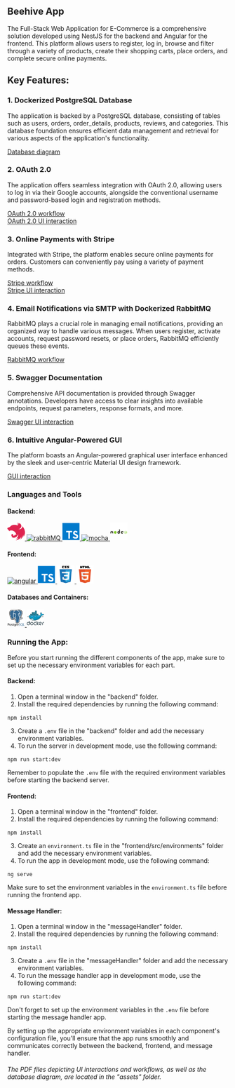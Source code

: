 ## Beehive App

The Full-Stack Web Application for E-Commerce is a comprehensive solution developed using NestJS for the backend and Angular for the frontend. This platform allows users to register, log in, browse and filter through a variety of products, create their shopping carts, place orders, and complete secure online payments.

## Key Features:

### 1. Dockerized PostgreSQL Database

The application is backed by a PostgreSQL database, consisting of tables such as users, orders, order_details, products, reviews, and categories. This database foundation ensures efficient data management and retrieval for various aspects of the application's functionality.

[Database diagram](https://drive.google.com/file/d/1QBpfZZ9ZCTI820WZZJGRw-YkmYjs1JKj/view?usp=sharing)

### 2. OAuth 2.0

The application offers seamless integration with OAuth 2.0, allowing users to log in via their Google accounts, alongside the conventional username and password-based login and registration methods.

[OAuth 2.0 workflow](https://drive.google.com/file/d/1BvdASB2uph4KcX7912MTShKW02Il21SE/view?usp=sharing) <br>
[OAuth 2.0 UI interaction](https://drive.google.com/file/d/1_ympdVdz8MkxSy88E-yo-YT-YBcJibsw/view?usp=sharing)

### 3. Online Payments with Stripe

Integrated with Stripe, the platform enables secure online payments for orders. Customers can conveniently pay using a variety of payment methods.

[Stripe workflow](https://drive.google.com/file/d/1idpeoUMmSXgD6KeKY7JMy6_L2Z7QN4xc/view?usp=sharing) <br>
[Stripe UI interaction](https://drive.google.com/file/d/1yUNH9WBvGL6lCq0S4R5ElUIEs5Bnl2Tp/view?usp=sharing)

### 4. Email Notifications via SMTP with Dockerized RabbitMQ

RabbitMQ plays a crucial role in managing email notifications, providing an organized way to handle various messages. When users register, activate accounts, request password resets, or place orders, RabbitMQ efficiently queues these events.

[RabbitMQ workflow](https://drive.google.com/file/d/1TZZ2afcTJw62A1ixCCMo_RLFlYVvYMoh/view?usp=sharing)

### 5. Swagger Documentation

Comprehensive API documentation is provided through Swagger annotations. Developers have access to clear insights into available endpoints, request parameters, response formats, and more.

[Swagger UI interaction](https://drive.google.com/file/d/1XIVzmlWE3kTpOEtAGpAkCbnDTfHiuicH/view?usp=sharing)

### 6. Intuitive Angular-Powered GUI

The platform boasts an Angular-powered graphical user interface enhanced by the sleek and user-centric Material UI design framework.

[GUI interaction](https://drive.google.com/file/d/1rG9ZGC5bpMRvnovV8mSmDKk3se38fhGN/view?usp=sharing)

### Languages and Tools

#### Backend:

<p align="left">
  <a href="https://nestjs.com/" target="_blank" rel="noreferrer">
    <img src="https://raw.githubusercontent.com/devicons/devicon/master/icons/nestjs/nestjs-plain.svg" alt="nestjs" width="40" height="40"/>
  </a>

  <a href="https://www.rabbitmq.com" target="_blank" rel="noreferrer">
    <img src="https://www.vectorlogo.zone/logos/rabbitmq/rabbitmq-icon.svg" alt="rabbitMQ" width="40" height="40"/>
  </a>

  <a href="https://www.typescriptlang.org/" target="_blank" rel="noreferrer">
    <img src="https://raw.githubusercontent.com/devicons/devicon/master/icons/typescript/typescript-original.svg" alt="typescript" width="40" height="40"/>
  </a>

  <a href="https://mochajs.org" target="_blank" rel="noreferrer">
    <img src="https://www.vectorlogo.zone/logos/mochajs/mochajs-icon.svg" alt="mocha" width="40" height="40"/>
  </a>

  <a href="https://nodejs.org" target="_blank" rel="noreferrer">
    <img src="https://raw.githubusercontent.com/devicons/devicon/master/icons/nodejs/nodejs-original-wordmark.svg" alt="nodejs" width="40" height="40"/>
  </a>

</p>

#### Frontend:

<p align="left">
  <a href="https://angular.io" target="_blank" rel="noreferrer">
    <img src="https://angular.io/assets/images/logos/angular/angular.svg" alt="angular" width="40" height="40"/>
  </a>

  <a href="https://www.typescriptlang.org/" target="_blank" rel="noreferrer">
    <img src="https://raw.githubusercontent.com/devicons/devicon/master/icons/typescript/typescript-original.svg" alt="typescript" width="40" height="40"/>
  </a>

  <a href="https://www.w3schools.com/css/" target="_blank" rel="noreferrer">
    <img src="https://raw.githubusercontent.com/devicons/devicon/master/icons/css3/css3-original-wordmark.svg" alt="css3" width="40" height="40"/>
  </a>

  <a href="https://www.w3.org/html/" target="_blank" rel="noreferrer">
    <img src="https://raw.githubusercontent.com/devicons/devicon/master/icons/html5/html5-original-wordmark.svg" alt="html5" width="40" height="40"/>
  </a>

</p>

#### Databases and Containers:

<p align="left">
  <a href="https://www.postgresql.org" target="_blank" rel="noreferrer">
    <img src="https://raw.githubusercontent.com/devicons/devicon/master/icons/postgresql/postgresql-original-wordmark.svg" alt="postgresql" width="40" height="40"/>
  </a>

  <a href="https://www.docker.com/" target="_blank" rel="noreferrer">
    <img src="https://raw.githubusercontent.com/devicons/devicon/master/icons/docker/docker-original-wordmark.svg" alt="docker" width="40" height="40"/>
  </a>

</p>


### Running the App:

Before you start running the different components of the app, make sure to set up the necessary environment variables for each part.

#### Backend:

1. Open a terminal window in the "backend" folder.
2. Install the required dependencies by running the following command:

```
npm install
```
3. Create a `.env` file in the "backend" folder and add the necessary environment variables.
4. To run the server in development mode, use the following command:

```
npm run start:dev
```

Remember to populate the `.env` file with the required environment variables before starting the backend server.

#### Frontend:

1. Open a terminal window in the "frontend" folder.
2. Install the required dependencies by running the following command:

```
npm install
```
3. Create an `environment.ts` file in the "frontend/src/environments" folder and add the necessary environment variables.
4. To run the app in development mode, use the following command:

```
ng serve
```

Make sure to set the environment variables in the `environment.ts` file before running the frontend app.

#### Message Handler:

1. Open a terminal window in the "messageHandler" folder.
2. Install the required dependencies by running the following command:

```
npm install
```
3. Create a `.env` file in the "messageHandler" folder and add the necessary environment variables.
4. To run the message handler app in development mode, use the following command:

```
npm run start:dev
```

Don't forget to set up the environment variables in the `.env` file before starting the message handler app.

By setting up the appropriate environment variables in each component's configuration file, you'll ensure that the app runs smoothly and communicates correctly between the backend, frontend, and message handler.

###### The PDF files depicting UI interactions and workflows, as well as the database diagram, are located in the "assets" folder.

